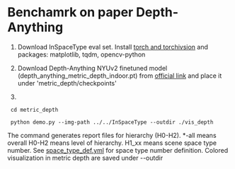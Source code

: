 # Benchamrk on paper Depth-Anything

1. Download InSpaceType eval set. Install [torch and torchivsion](https://pytorch.org/get-started/previous-versions/) and packages: matplotlib, tqdm, opencv-python

2. Download Depth-Anything NYUv2 finetuned model (depth_anything_metric_depth_indoor.pt) from [official link](https://huggingface.co/spaces/LiheYoung/Depth-Anything/tree/main/checkpoints_metric_depth) and place it under 'metric_depth/checkpoints'

3.

  ```
   cd metric_depth

   python demo.py --img-path ../../InSpaceType --outdir ./vis_depth
  ```

  The command generates report files for hierarchy (H0-H2). *-all means overall H0-H2 means level of hierarchy. H1_xx means scene space type number. See [space_type_def.yml](https://github.com/DepthComputation/InSpaceType_Benchmark/blob/main/space_type_def.yml) for space type number definition.
  Colored visualization in metric depth are saved under --outdir
